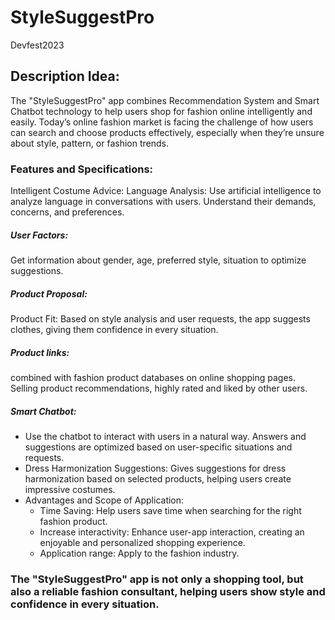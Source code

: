 # StyleSuggestPro
Devfest2023
## Description Idea: 
The "StyleSuggestPro" app combines Recommendation System and Smart Chatbot technology to help users shop for fashion online intelligently and easily. Today’s online fashion market is facing the challenge of how users can search and choose products effectively, especially when they’re unsure about style, pattern, or fashion trends.
### Features and Specifications:
Intelligent Costume Advice: Language Analysis: Use artificial intelligence to analyze language in conversations with users. Understand their demands, concerns, and preferences.
##### User Factors: 
Get information about gender, age, preferred style, situation to optimize suggestions.
##### Product Proposal: 
Product Fit: Based on style analysis and user requests, the app suggests clothes, giving them confidence in every situation.
##### Product links: 
combined with fashion product databases on online shopping pages. Selling product recommendations, highly rated and liked by other users.
##### Smart Chatbot: 
* Use the chatbot to interact with users in a natural way. Answers and suggestions are optimized based on user-specific situations and requests.
* Dress Harmonization Suggestions: Gives suggestions for dress harmonization based on selected products, helping users create impressive costumes.
* Advantages and Scope of Application:
  * Time Saving: Help users save time when searching for the right fashion product.
  * Increase interactivity: Enhance user-app interaction, creating an enjoyable and personalized shopping experience.
  * Application range: Apply to the fashion industry.
### The "StyleSuggestPro" app is not only a shopping tool, but also a reliable fashion consultant, helping users show style and confidence in every situation.
